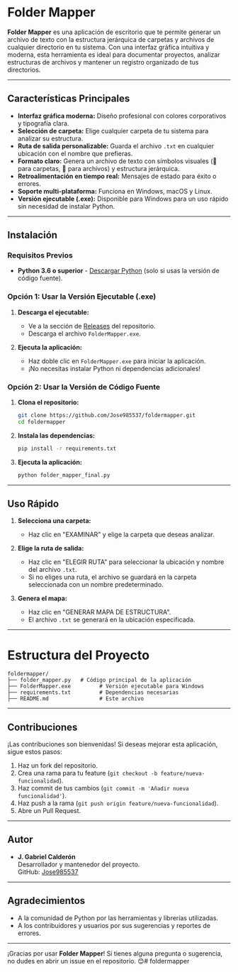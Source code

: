 # Folder Mapper

**Folder Mapper** es una aplicación de escritorio que te permite generar un archivo de texto con la estructura jerárquica de carpetas y archivos de cualquier directorio en tu sistema. Con una interfaz gráfica intuitiva y moderna, esta herramienta es ideal para documentar proyectos, analizar estructuras de archivos y mantener un registro organizado de tus directorios.

---

## Características Principales

- **Interfaz gráfica moderna:** Diseño profesional con colores corporativos y tipografía clara.
- **Selección de carpeta:** Elige cualquier carpeta de tu sistema para analizar su estructura.
- **Ruta de salida personalizable:** Guarda el archivo `.txt` en cualquier ubicación con el nombre que prefieras.
- **Formato claro:** Genera un archivo de texto con símbolos visuales (📁 para carpetas, 📄 para archivos) y estructura jerárquica.
- **Retroalimentación en tiempo real:** Mensajes de estado para éxito o errores.
- **Soporte multi-plataforma:** Funciona en Windows, macOS y Linux.
- **Versión ejecutable (.exe):** Disponible para Windows para un uso rápido sin necesidad de instalar Python.

---

## Instalación

### Requisitos Previos
- **Python 3.6 o superior** - [Descargar Python](https://www.python.org/downloads/) (solo si usas la versión de código fuente).

### Opción 1: Usar la Versión Ejecutable (.exe)

1. **Descarga el ejecutable:**
   - Ve a la sección de [Releases](https://github.com/Jose985537/foldermapper/releases) del repositorio.
   - Descarga el archivo `FolderMapper.exe`.

2. **Ejecuta la aplicación:**
   - Haz doble clic en `FolderMapper.exe` para iniciar la aplicación.
   - ¡No necesitas instalar Python ni dependencias adicionales!

### Opción 2: Usar la Versión de Código Fuente

1. **Clona el repositorio:**
   ```bash
   git clone https://github.com/Jose985537/foldermapper.git
   cd foldermapper
   ```

2. **Instala las dependencias:**
   ```bash
   pip install -r requirements.txt
   ```

3. **Ejecuta la aplicación:**
   ```bash
   python folder_mapper_final.py
   ```

---

## Uso Rápido

1. **Selecciona una carpeta:**
   - Haz clic en "EXAMINAR" y elige la carpeta que deseas analizar.

2. **Elige la ruta de salida:**
   - Haz clic en "ELEGIR RUTA" para seleccionar la ubicación y nombre del archivo `.txt`.
   - Si no eliges una ruta, el archivo se guardará en la carpeta seleccionada con un nombre predeterminado.

3. **Genera el mapa:**
   - Haz clic en "GENERAR MAPA DE ESTRUCTURA".
   - El archivo `.txt` se generará en la ubicación especificada.

---

# Estructura del Proyecto

```
foldermapper/
├── folder_mapper.py   # Código principal de la aplicación
├── FolderMapper.exe         # Versión ejecutable para Windows
├── requirements.txt         # Dependencias necesarias
├── README.md                # Este archivo
```
---

## Contribuciones

¡Las contribuciones son bienvenidas! Si deseas mejorar esta aplicación, sigue estos pasos:

1. Haz un fork del repositorio.
2. Crea una rama para tu feature (`git checkout -b feature/nueva-funcionalidad`).
3. Haz commit de tus cambios (`git commit -m 'Añadir nueva funcionalidad'`).
4. Haz push a la rama (`git push origin feature/nueva-funcionalidad`).
5. Abre un Pull Request.

---

## Autor

- **J. Gabriel Calderón**  
  Desarrollador y mantenedor del proyecto.  
  GitHub: [Jose985537](https://github.com/Jose985537)  

---

## Agradecimientos

- A la comunidad de Python por las herramientas y librerías utilizadas.
- A los contribuidores y usuarios por sus sugerencias y reportes de errores.

---

¡Gracias por usar **Folder Mapper**! Si tienes alguna pregunta o sugerencia, no dudes en abrir un issue en el repositorio. 😊# foldermapper
